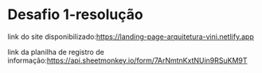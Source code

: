 # Desafio 1-resolução
link do site disponibilizado:https://landing-page-arquitetura-vini.netlify.app

link da planilha de registro de informação:https://api.sheetmonkey.io/form/7ArNmtnKxtNUin9RSuKM9T
